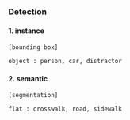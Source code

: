 ### Detection

#### 1. instance
```
[bounding box]

object : person, car, distractor
```

#### 2. semantic
```
[segmentation]

flat : crosswalk, road, sidewalk
```
